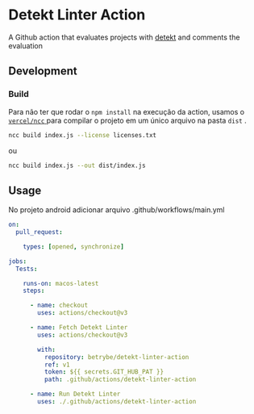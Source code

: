 # Detekt Linter Action

A Github action that evaluates projects with [detekt](https://detekt.dev/)  and comments the evaluation

## Development

### Build

Para não ter que rodar o `npm install` na execução da action, usamos o [ `vercel/ncc` ](https://github.com/vercel/ncc) para compilar o projeto em um único arquivo na pasta `dist` .

```bash
ncc build index.js --license licenses.txt
```

ou 

```bash
ncc build index.js --out dist/index.js
```

## Usage

No projeto android adicionar arquivo .github/workflows/main.yml

```yml
on:
  pull_request:

    types: [opened, synchronize]

jobs:
  Tests:

    runs-on: macos-latest
    steps:

      - name: checkout
        uses: actions/checkout@v3

      - name: Fetch Detekt Linter
        uses: actions/checkout@v3

        with:
          repository: betrybe/detekt-linter-action
          ref: v1
          token: ${{ secrets.GIT_HUB_PAT }}
          path: .github/actions/detekt-linter-action

      - name: Run Detekt Linter
        uses: ./.github/actions/detekt-linter-action
```
